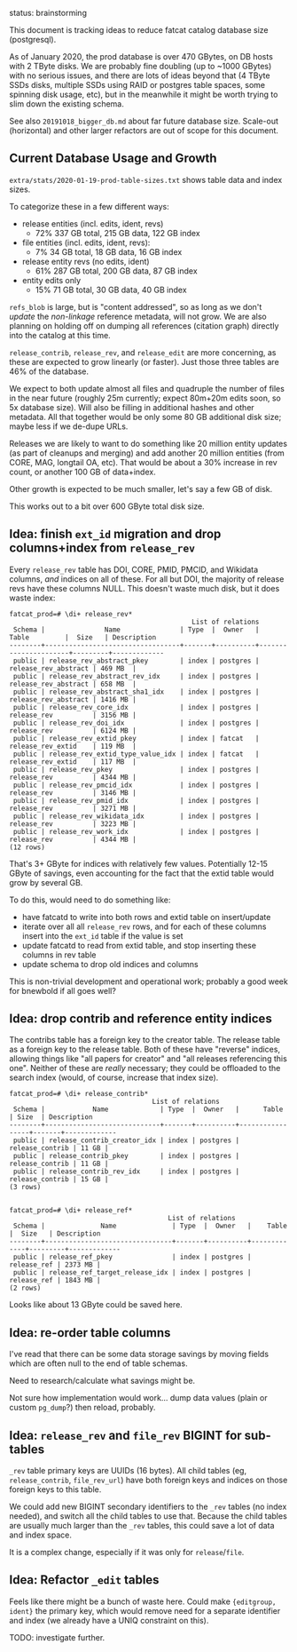 
status: brainstorming

This document is tracking ideas to reduce fatcat catalog database size (postgresql).

As of January 2020, the prod database is over 470 GBytes, on DB hosts with 2
TByte disks. We are probably fine doubling (up to ~1000 GBytes) with no serious
issues, and there are lots of ideas beyond that (4 TByte SSDs disks, multiple
SSDs using RAID or postgres table spaces, some spinning disk usage, etc), but
in the meanwhile it might be worth trying to slim down the existing schema.

See also `20191018_bigger_db.md` about far future database size. Scale-out
(horizontal) and other larger refactors are out of scope for this document.


## Current Database Usage and Growth

`extra/stats/2020-01-19-prod-table-sizes.txt` shows table data and index sizes.

To categorize these in a few different ways:

- release entities (incl. edits, ident, revs)
    - 72%   337 GB total, 215 GB data, 122 GB index
- file entities (incl. edits, ident, revs):
    -  7%    34 GB total,  18 GB data,  16 GB index
- release entity revs (no edits, ident)
    - 61%   287 GB total, 200 GB data,  87 GB index
- entity edits only
    - 15%    71 GB total,  30 GB data,  40 GB index

`refs_blob` is large, but is "content addressed", so as long as we don't
*update* the *non-linkage* reference metadata, will not grow. We are also
planning on holding off on dumping all references (citation graph) directly
into the catalog at this time.

`release_contrib`, `release_rev`, and `release_edit` are more concerning, as
these are expected to grow linearly (or faster). Just those three tables are
46% of the database.

We expect to both update almost all files and quadruple the number of files in
the near future (roughly 25m currently; expect 80m+20m edits soon, so 5x
database size). Will also be filling in additional hashes and other metadata.
All that together would be only some 80 GB additional disk size; maybe less if
we de-dupe URLs.

Releases we are likely to want to do something like 20 million entity updates (as
part of cleanups and merging) and add another 20 million entities (from CORE,
MAG, longtail OA, etc). That would be about a 30% increase in rev count, or
another 100 GB of data+index.

Other growth is expected to be much smaller, let's say a few GB of disk.

This works out to a bit over 600 GByte total disk size.


## Idea: finish `ext_id` migration and drop columns+index from `release_rev`

Every `release_rev` table has DOI, CORE, PMID, PMCID, and Wikidata columns,
*and* indices on all of these. For all but DOI, the majority of release revs
have these columns NULL. This doesn't waste much disk, but it does waste index:

    fatcat_prod=# \di+ release_rev*
                                                  List of relations
     Schema |               Name               | Type  |  Owner   |        Table         |  Size   | Description 
    --------+----------------------------------+-------+----------+----------------------+---------+-------------
     public | release_rev_abstract_pkey        | index | postgres | release_rev_abstract | 469 MB  | 
     public | release_rev_abstract_rev_idx     | index | postgres | release_rev_abstract | 658 MB  | 
     public | release_rev_abstract_sha1_idx    | index | postgres | release_rev_abstract | 1416 MB | 
     public | release_rev_core_idx             | index | postgres | release_rev          | 3156 MB | 
     public | release_rev_doi_idx              | index | postgres | release_rev          | 6124 MB | 
     public | release_rev_extid_pkey           | index | fatcat   | release_rev_extid    | 119 MB  | 
     public | release_rev_extid_type_value_idx | index | fatcat   | release_rev_extid    | 117 MB  | 
     public | release_rev_pkey                 | index | postgres | release_rev          | 4344 MB | 
     public | release_rev_pmcid_idx            | index | postgres | release_rev          | 3146 MB | 
     public | release_rev_pmid_idx             | index | postgres | release_rev          | 3271 MB | 
     public | release_rev_wikidata_idx         | index | postgres | release_rev          | 3223 MB | 
     public | release_rev_work_idx             | index | postgres | release_rev          | 4344 MB | 
    (12 rows)

That's 3+ GByte for indices with relatively few values. Potentially 12-15 GByte
of savings, even accounting for the fact that the extid table would grow by
several GB.

To do this, would need to do something like:

- have fatcatd to write into both rows and extid table on insert/update
- iterate over all all `release_rev` rows, and for each of these columns insert
  into the `ext_id` table if the value is set
- update fatcatd to read from extid table, and stop inserting these columns in
  rev table
- update schema to drop old indices and columns

This is non-trivial development and operational work; probably a good week for
bnewbold if all goes well?


## Idea: drop contrib and reference entity indices

The contribs table has a foreign key to the creator table. The release table as
a foreign key to the release table. Both of these have "reverse" indices,
allowing things like "all papers for creator" and "all releases referencing
this one". Neither of these are *really* necessary; they could be offloaded to
the search index (would, of course, increase that index size).

    fatcat_prod=# \di+ release_contrib*
                                        List of relations
     Schema |            Name             | Type  |  Owner   |      Table      | Size  | Description 
    --------+-----------------------------+-------+----------+-----------------+-------+-------------
     public | release_contrib_creator_idx | index | postgres | release_contrib | 11 GB | 
     public | release_contrib_pkey        | index | postgres | release_contrib | 11 GB | 
     public | release_contrib_rev_idx     | index | postgres | release_contrib | 15 GB | 
    (3 rows)


    fatcat_prod=# \di+ release_ref*
                                            List of relations
     Schema |              Name              | Type  |  Owner   |    Table    |  Size   | Description 
    --------+--------------------------------+-------+----------+-------------+---------+-------------
     public | release_ref_pkey               | index | postgres | release_ref | 2373 MB | 
     public | release_ref_target_release_idx | index | postgres | release_ref | 1843 MB | 
    (2 rows)

Looks like about 13 GByte could be saved here.

## Idea: re-order table columns

I've read that there can be some data storage savings by moving fields which
are often null to the end of table schemas.

Need to research/calculate what savings might be.

Not sure how implementation would work... dump data values (plain or custom
`pg_dump`?) then reload, probably.

## Idea: `release_rev` and `file_rev` BIGINT for sub-tables

`_rev` table primary keys are UUIDs (16 bytes). All child tables (eg,
`release_contrib`, `file_rev_url`) have both foreign keys and indices on those
foreign keys to this table.

We could add new BIGINT secondary identifiers to the `_rev` tables (no index
needed), and switch all the child tables to use that. Because the child tables
are usually much larger than the `_rev` tables, this could save a lot of data
and index space.

It is a complex change, especially if it was only for `release`/`file`.

## Idea: Refactor `_edit` tables

Feels like there might be a bunch of waste here. Could make `{editgroup,
ident}` the primary key, which would remove need for a separate identifier and
index (we already have a UNIQ constraint on this).

TODO: investigate further.
